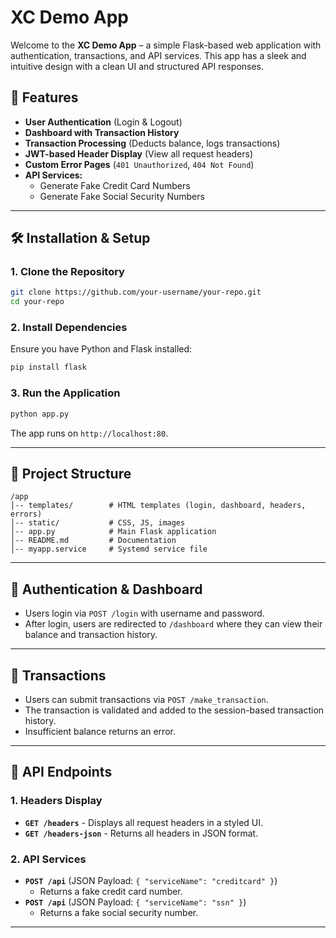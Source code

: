 # XC Demo App

Welcome to the **XC Demo App** – a simple Flask-based web application with authentication, transactions, and API services. This app has a sleek and intuitive design with a clean UI and structured API responses.

## 🚀 Features

- **User Authentication** (Login & Logout)
- **Dashboard with Transaction History**
- **Transaction Processing** (Deducts balance, logs transactions)
- **JWT-based Header Display** (View all request headers)
- **Custom Error Pages** (`401 Unauthorized`, `404 Not Found`)
- **API Services:**
  - Generate Fake Credit Card Numbers
  - Generate Fake Social Security Numbers

---

## 🛠️ Installation & Setup

### **1. Clone the Repository**
```bash
git clone https://github.com/your-username/your-repo.git
cd your-repo
```

### **2. Install Dependencies**
Ensure you have Python and Flask installed:
```bash
pip install flask
```

### **3. Run the Application**
```bash
python app.py
```
The app runs on `http://localhost:80`.

---

## 📂 Project Structure

```
/app
│-- templates/        # HTML templates (login, dashboard, headers, errors)
│-- static/           # CSS, JS, images
│-- app.py            # Main Flask application
│-- README.md         # Documentation
│-- myapp.service     # Systemd service file
```

---

## 🔑 Authentication & Dashboard
- Users login via `POST /login` with username and password.
- After login, users are redirected to `/dashboard` where they can view their balance and transaction history.

---

## 🔄 Transactions
- Users can submit transactions via `POST /make_transaction`.
- The transaction is validated and added to the session-based transaction history.
- Insufficient balance returns an error.

---

## 📡 API Endpoints
### **1. Headers Display**
- **`GET /headers`** - Displays all request headers in a styled UI.
- **`GET /headers-json`** - Returns all headers in JSON format.

### **2. API Services**
- **`POST /api`** (JSON Payload: `{ "serviceName": "creditcard" }`)
  - Returns a fake credit card number.
- **`POST /api`** (JSON Payload: `{ "serviceName": "ssn" }`)
  - Returns a fake social security number.

---


